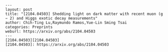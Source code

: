     ---
    layout: post
    title: "[2104.04503] Shedding light on dark matter with recent muon (g − 2) and Higgs exotic decay measurements"
    author: Chih-Ting Lu,Raymundo Ramos,Yue-Lin Sming Tsai
    categories: Preprints
    weburl: https://arxiv.org/abs/2104.04503
    ---
    [2104.04503][2104.04503]
    [2104.04503]: https://arxiv.org/abs/2104.04503
